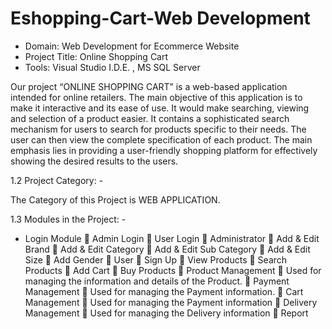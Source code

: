 # Eshopping-Cart-Web Development
- Domain: Web Development for Ecommerce Website
- Project Title: Online Shopping Cart
- Tools: Visual Studio I.D.E. , MS SQL Server

Our project “ONLINE SHOPPING CART” is a web-based application intended for online retailers. The main objective of this application is to make it interactive and its ease of use. It would make searching, viewing and selection of a product easier. It contains a sophisticated search mechanism for users to search for products specific to their needs. The user can then view the complete specification of each product. The main emphasis lies in providing a user-friendly shopping platform for effectively showing the desired results to the users.

1.2	Project Category: -

The Category of this Project is WEB APPLICATION.

1.3	Modules in the Project: -

- Login Module
	Admin Login
	User Login
	Administrator
	Add & Edit Brand
	Add & Edit Category
	Add & Edit Sub Category
	Add & Edit Size
	Add Gender
	User
	Sign Up
	View Products
	Search Products
	Add Cart
	Buy Products
	Product Management
	Used for managing the information and details of the Product.
	Payment Management
	Used for managing the Payment information.
	Cart Management
	Used for managing the Payment information
	Delivery Management
	Used for managing the Delivery information
	Report

